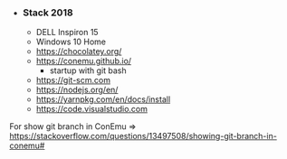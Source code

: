 - ### Stack 2018
  - DELL Inspiron 15
  - Windows 10 Home
  - https://chocolatey.org/
  - https://conemu.github.io/
    - startup with git bash
  - https://git-scm.com
  - https://nodejs.org/en/
  - https://yarnpkg.com/en/docs/install
  - https://code.visualstudio.com

For show git branch in ConEmu => https://stackoverflow.com/questions/13497508/showing-git-branch-in-conemu#
